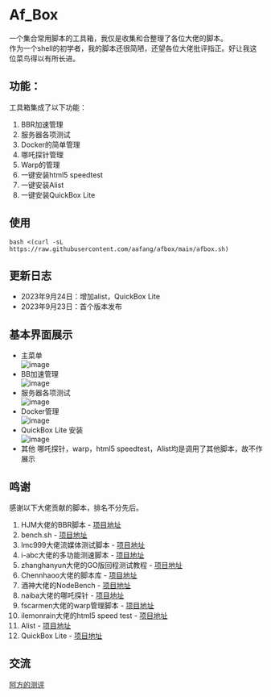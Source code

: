 # Af_Box
一个集合常用脚本的工具箱，我仅是收集和合整理了各位大佬的脚本。  
作为一个shell的初学者，我的脚本还很简陋，还望各位大佬批评指正。好让我这位菜鸟得以有所长进。
## 功能：  
工具箱集成了以下功能：
1. BBR加速管理
2. 服务器各项测试
3. Docker的简单管理
4. 哪吒探针管理
5. Warp的管理
6. 一键安装html5 speedtest
7. 一键安装Alist
8. 一键安装QuickBox Lite
## 使用
```
bash <(curl -sL https://raw.githubusercontent.com/aafang/afbox/main/afbox.sh)
```
## 更新日志
- 2023年9月24日：增加alist，QuickBox Lite
- 2023年9月23日：首个版本发布
## 基本界面展示
- 主菜单  
![image](https://github.com/aafang/afbox/assets/145802153/f0e0a4c5-fe45-4561-84b4-bae718f42b2e)
- BB加速管理  
![image](https://github.com/aafang/afbox/assets/145802153/1cdf8044-f52b-4d6a-93ad-999ed95e1b4d)
- 服务器各项测试  
![image](https://github.com/aafang/afbox/assets/145802153/cf33f8ec-210d-49de-b171-08bbf3183008)
- Docker管理  
![image](https://github.com/aafang/afbox/assets/145802153/913e7f31-adf1-44eb-91c5-5b5111d1b4f1)
- QuickBox Lite 安装  
![image](https://github.com/aafang/afbox/assets/145802153/14e3a729-2b11-4fea-b494-487a88ab1254)
- 其他
哪吒探针，warp，html5 speedtest，Alist均是调用了其他脚本，故不作展示
## 鸣谢
感谢以下大佬贡献的脚本，排名不分先后。  
1. HJM大佬的BBR脚本 - [项目地址](https://blog.ylx.me/archives/783.html)
2. bench.sh - [项目地址](https://bench.sh/)
3. lmc999大佬流媒体测试脚本 - [项目地址](https://github.com/lmc999/RegionRestrictionCheck)
4. i-abc大佬的多功能测速脚本 - [项目地址](https://github.com/i-abc/Speedtest)
5. zhanghanyun大佬的GO版回程测试教程 - [项目地址](https://github.com/zhanghanyun/backtrace)
6. Chennhaoo大佬的脚本库 - [项目地址](https://github.com/Chennhaoo/Shell_Bash)
7. 酒神大佬的NodeBench - [项目地址](https://www.nodeseek.com/post-11619-1)
8. naiba大佬的哪吒探针 - [项目地址](https://github.com/naiba/nezha)
9. fscarmen大佬的warp管理脚本 - [项目地址](https://gitlab.com/fscarmen/warp)
10. ilemonrain大佬的html5 speed test - [项目地址](https://hub.docker.com/r/ilemonrain/html5-speedtest/#!)
11. Alist - [项目地址](https://github.com/alist-org/alist)
12. QuickBox Lite - [项目地址](https://wiki.ptbox.dev/zh-Hans/)
## 交流
[阿方的测评](https://t.me/afangcp)
